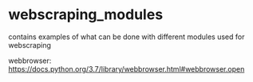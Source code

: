 # webscraping_modules

contains examples of what can be done with different modules used for webscraping

webbrowser:
https://docs.python.org/3.7/library/webbrowser.html#webbrowser.open
